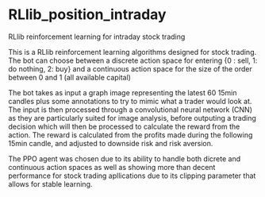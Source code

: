 # RLlib_position_intraday
RLlib reinforcement learning for intraday stock trading 

This is a RLlib reinforcement learning algorithms designed for stock trading. 
The bot can choose between a discrete action space for entering {0 : sell, 1: do nothing, 2: buy} and a continuous action space for the size of the order between 0 and 1 (all available capital)

The bot takes as input a graph image representing the latest 60 15min candles plus some annotations to try to mimic what a trader would look at.
The input is then processed through a convolutional neural network (CNN) as they are particularly suited for image analysis, before outputing a trading decision which will then be processed to calculate the reward from the action. 
The reward is calculated from the profits made during the following 15min candle, and adjusted to downside risk and risk aversion.

The PPO agent was chosen due to its ability to handle both dicrete and continuous action spaces as well as showing more than decent performance for stock trading apllications due to its clipping parameter that allows for stable learning. 


